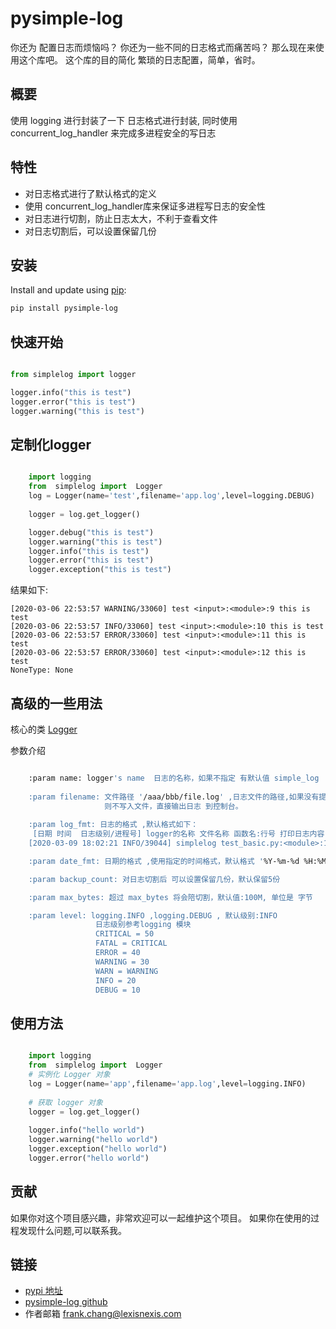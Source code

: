 # pysimple-log 

你还为 配置日志而烦恼吗？ 你还为一些不同的日志格式而痛苦吗？  那么现在来使用这个库吧。
这个库的目的简化 繁琐的日志配置，简单，省时。

## 概要
使用 logging 进行封装了一下 日志格式进行封装,
同时使用 concurrent_log_handler 来完成多进程安全的写日志

## 特性
- 对日志格式进行了默认格式的定义 
- 使用 concurrent_log_handler库来保证多进程写日志的安全性
- 对日志进行切割，防止日志太大，不利于查看文件
- 对日志切割后，可以设置保留几份



## 安装
Install and update using [pip](https://pip.pypa.io/en/stable/quickstart/):

```bash 
pip install pysimple-log
```


## 快速开始   
```python

from simplelog import logger  

logger.info("this is test")
logger.error("this is test")
logger.warning("this is test")

```


## 定制化logger 
```python

    import logging
    from  simplelog import  Logger
    log = Logger(name='test',filename='app.log',level=logging.DEBUG)
    
    logger = log.get_logger()

    logger.debug("this is test")
    logger.warning("this is test")
    logger.info("this is test")
    logger.error("this is test")
    logger.exception("this is test")
```
结果如下:
```
[2020-03-06 22:53:57 WARNING/33060] test <input>:<module>:9 this is test
[2020-03-06 22:53:57 INFO/33060] test <input>:<module>:10 this is test
[2020-03-06 22:53:57 ERROR/33060] test <input>:<module>:11 this is test
[2020-03-06 22:53:57 ERROR/33060] test <input>:<module>:12 this is test
NoneType: None
```


## 高级的一些用法 
核心的类 [Logger](simplelog/utils/logger.py)  

参数介绍
```bash 

    :param name: logger's name  日志的名称，如果不指定 有默认值 simple_log
                
    :param filename: 文件路径 '/aaa/bbb/file.log' ,日志文件的路径,如果没有提供这个值，
                     则不写入文件，直接输出日志 到控制台。
                    
    :param log_fmt: 日志的格式 ,默认格式如下：
     [日期 时间  日志级别/进程号] logger的名称 文件名称 函数名:行号 打印日志内容
    [2020-03-09 18:02:21 INFO/39044] simplelog test_basic.py:<module>:14 hello world

    :param date_fmt: 日期的格式 ,使用指定的时间格式，默认格式 '%Y-%m-%d %H:%M:%S'

    :param backup_count: 对日志切割后 可以设置保留几份，默认保留5份

    :param max_bytes: 超过 max_bytes 将会陪切割，默认值:100M, 单位是 字节

    :param level: logging.INFO ,logging.DEBUG , 默认级别:INFO 
                   日志级别参考logging 模块
                   CRITICAL = 50
                   FATAL = CRITICAL
                   ERROR = 40
                   WARNING = 30
                   WARN = WARNING
                   INFO = 20
                   DEBUG = 10
```
## 使用方法 
```python

    import logging
    from  simplelog import  Logger
    # 实例化 Logger 对象
    log = Logger(name='app',filename='app.log',level=logging.INFO)
    
    # 获取 logger 对象
    logger = log.get_logger()
    
    logger.info("hello world")
    logger.warning("hello world")
    logger.exception("hello world")
    logger.error("hello world")
```




## 贡献
如果你对这个项目感兴趣，非常欢迎可以一起维护这个项目。
如果你在使用的过程发现什么问题,可以联系我。


## 链接 
- [pypi 地址](https://pypi.org/project/pysimple-log/)
- [pysimple-log github](https://github.com/changyubiao/pysimple-log)
- 作者邮箱  frank.chang@lexisnexis.com